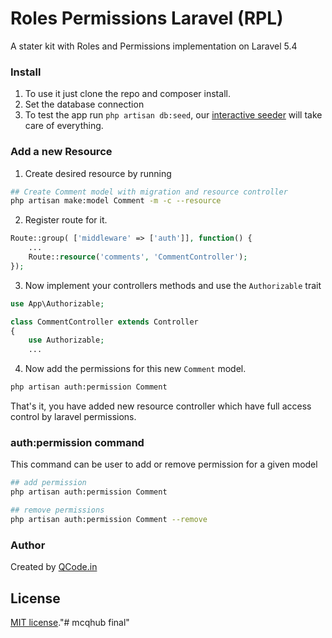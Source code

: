 # Roles Permissions Laravel (RPL)
A stater kit with Roles and Permissions implementation on Laravel 5.4

### Install
1. To use it just clone the repo and composer install.
2. Set the database connection 
3. To test the app run `php artisan db:seed`, our [interactive seeder](http://www.qcode.in/advance-interactive-database-seeding-in-laravel/) will take care of everything.

### Add a new Resource
1. Create desired resource by running 
 ```bash
## Create Comment model with migration and resource controller
php artisan make:model Comment -m -c --resource
```
2. Register route for it.
```php
Route::group( ['middleware' => ['auth']], function() {
    ...
    Route::resource('comments', 'CommentController');
});
```

3. Now implement your controllers methods and use the `Authorizable` trait
```php
use App\Authorizable;

class CommentController extends Controller
{
    use Authorizable;
    ...
```

4. Now add the permissions for this new `Comment` model.
```bash
php artisan auth:permission Comment
```

That's it, you have added new resource controller which have full access control by laravel permissions.
 
 ### auth:permission command
 This command can be user to add or remove permission for a given model
 
 ```bash
## add permission
php artisan auth:permission Comment

## remove permissions
php artisan auth:permission Comment --remove
```

### Author
Created by [QCode.in](http://www.qcode.in)

## License

[MIT license](http://opensource.org/licenses/MIT)."# mcqhub final" 
